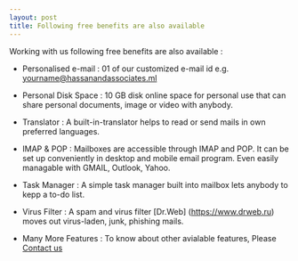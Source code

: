 ```yaml
---
layout: post
title: Following free benefits are also available
---
```


Working with us following free benefits are also available :

- Personalised e-mail : 01 of our customized e-mail id e.g. yourname@hassanandassociates.ml

- Personal Disk Space : 10 GB disk online space for personal use that can share personal documents, image or video with anybody.  

- Translator : A built-in-translator helps to read or send mails in own preferred languages.

- IMAP & POP : Mailboxes are accessible through IMAP and POP. It can be set up conveniently in desktop and mobile email program. Even easily managable with GMAIL, Outlook, Yahoo.

- Task Manager : A simple task manager built into mailbox lets anybody to kepp a to-do list.

- Virus Filter : A spam and virus filter [Dr.Web] (https://www.drweb.ru) moves out virus-laden, junk, phishing mails. 

- Many More Features : To know about other avialable features, Please [Contact us](https://docs.google.com/forms/d/e/1FAIpQLSfpEu18GwtXckk8qpcwxNPhRjHXEoeSP27mc_H-ycduDNzKIA/viewform)